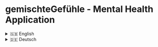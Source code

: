 # gemischteGefühle - Mental Health Application


<details>
<summary>🇬🇧 English</summary>

## 📖 Description

This project is a mental health application that allows users to record their current emotional states. Users can log when, where, and with whom they felt a certain way and add a personal note if desired. Additionally, users can choose to track optional parameters like sleep, physical activity, and weather. After a certain number of emotional entries, users can view statistics showing:

1. How often certain emotions were recorded with specific contextual data (when, where, with whom).
2. Detailed insights into where, when, and with whom certain emotions occurred.

A diary feature provides a weekly view of recorded emotions, allowing users to click on any entry to see personal notes and other associated information. The application aims to help users better understand and reflect on their emotions. It does not provide conclusive links between emotions and the recorded parameters but instead encourages self-reflection.

This project is a collaboration between [Barış Balcı](https://github.com/barisbalcimusic), [hannahnier](https://github.com/hannahnier), [luisePkt](https://github.com/luisePkt), [Nadja Probst](https://github.com/nadjascodejourney). The development team does not have a professional background in psychology or related fields, and the application is not intended to replace medical or psychological treatment or advice. For mental health issues, users are encouraged to seek professional help.

## 🛠 Technologies Used

- **Framework:** React.js
- **Build Tool & Development Server:** Vite
- **Design:** Figma
- **UI (Library):** Tailwind CSS
- **UI:** Shadcn UI ([shadcn UI](https://ui.shadcn.com/)), Recharts
- **Security:** Google re-Captcha

## ✨ Features

- Record emotions along with contextual details (when, where, with whom), add personal notes, and optionally track sleep, physical activity, and weather
- View statistics of recorded emotions
- Diary view with a weekly overview of recorded emotions (in the planning - coming soon)

## 🚀 Installation

1. Clone the repository and run `npm install`
2. Copy the `.env.example` file, fill it with your data, and rename it to `.env`

## 📱 Usage

The project is primarily intended for mobile use but can also be used on other screens (PC, Laptop, Tablet).

## 📑 API Documentation

<details>
  <summary>Authentication Requests</summary>
  
### Authentication Requests
  | **Request**  | **Endpoint**           | **HTTP Method** | **Body**                          | **Status** | **Error Message**                    |
|----------|--------------------|-------------|-------------------------------|--------|-----------------------------------|
| Create User  | /auth/register     | POST        | username, email, password     | 201    | missingRegData, passValidation, hashError, verTokenError, alreadyRegistered                    |
| Login User | /auth/login        | POST        | email, password, stayLoggedIn | 200    | missingCredentials, userNotFound, invalidPassword, userNotVerified, envError, accTokenError               |
| Logout User| /auth/logout       | POST        |                               | 200    |                                   |
</details>

<details>
  <summary>Requests After Successful Authentication</summary>
  
  ### Requests After Successful Authentication
  | **Request**                  | **Endpoint**                   | **HTTP Method** | **Body**                    | **Status** | **Error Message**                  |
|-------------------------|----------------------------|-------------|-------------------------|--------|---------------------------------|
| Verify User             | /users/verify              | GET         |                         | 200    | verificationTokenMissing, userNotFoundByToken       |
| Get User Data           | /users                     | GET         |                         | 200    | userNotFound                   |
| Update User Data        | /users                     | PATCH       | username                | 200    | userNotFound                   |
| Delete User             | /users                     | DELETE      |                         | 200    | userNotFound                   |
| Get All Check-ins       | /users/checkins            | GET         |                         | 200    | userNotFound                   |
| Get Check-ins from Today| /users/checkins/today      | GET         |                         | 200    | userNotFound                   |
| Get Single Check-in     | /users/checkins/:checkinId | GET         |                         | 200    | userNotFound, checkinNotFound                   |
| Create Check-in         | /users/checkins            | POST        | emotion, tags, comment, config | 201    | userNotFound                   |
| Get All Custom Items    | /users/customs             | GET         |                         | 200    | userNotFound                   |
| Deactivate Custom Item   | /users/customs             | PATCH       | type, name              | 200    | userNotFound, missingInfo, customNotFound                   |
| Get Stats by Emotion Family | /users/stats/family      | GET         | family                  | 200    | userNotFound, familyNotFound                   |
| Get Stats by Tag        | /users/stats/tag           | GET         | tag                     | 200    | userNotFound, tagNotFound                   |
</details>

<details>
  <summary>Error Messages</summary>
  
  ### Error Messages
  | **Status** | **Error Message**                       |
|--------|-------------------------------------|
| 400    | missingRegData                     |
| 400    | passValidation                     |
| 500    | hashError                          |
| 500    | verTokenError                      |
| 409    | alreadyRegistered                   |
| 400    | missingCredentials                 |
| 404    | userNotFound                       |
| 401    | invalidPassword                    |
| 401    | userNotVerified                    |
| 500    | envError                           |
| 500    | accTokenError                      |
| 401    | verificationTokenMissing           |
| 404    | userNotFoundByToken               |
</details>

## 🌐 Environment Variables

Make sure to set the following environment variables before running the application:

| Variable                     | Description                                      |
|------------------------------|--------------------------------------------------|
| `VITE_RECAPTCHA_SITE_KEY`    | Your reCAPTCHA site key                          |
| `VITE_baseURL`               | Base URL for the application (default: `http://localhost:3000/`) |
| `VITE_basePathOne`           | Base path for authentication routes (default: `auth/`) |
| `VITE_basePathTwo`           | Base path for user-related routes (default: `users/`) |
| `VITE_basePathThree`         | Base path for individual user routes (default: `user/`) |

### Note

- **.env.example File:** A `.env.example` file is included in the project, which already contains the prepared variables for your reference.
- **Security:** Ensure your `.env` file is not included in your version control system (e.g., Git) to protect sensitive data.


## 🤝 Contributing

For feedback and suggestions, please contact us directly here on GitHub.

## 🎓 Project Context

This frontend project is part of a collaborative final project completed by [luisePkt](https://github.com/luisePkt), [Nadja Probst](https://github.com/nadjascodejourney), [Barış Balcı](https://github.com/barisbalcimusic), and [hannahnier](https://github.com/hannahnier) at the end of a one-year full-time course in Fullstack Web Development. It operates alongside a [Backend repository](https://github.com/MindfulStudio/backend) to create a comprehensive Browser Application on the subject of Mental Health.

## 📜 License

To be added.

## 📧 Contact

[Barış Balcı](https://github.com/barisbalcimusic), [hannahnier](https://github.com/hannahnier), [luisePkt](https://github.com/luisePkt), [Nadja Probst](https://github.com/nadjascodejourney)


</details>


<details>
<summary>🇩🇪 Deutsch</summary>


## 📖 Beschreibung

Dieses Projekt ist eine Mental-Health-Anwendung, die es den Nutzern ermöglicht, ihre aktuellen Gefühlszustände zu erfassen. Der/die Nutzer*in kann dabei angeben, wann, wo und mit wem er/sie sich entsprechend gefühlt hat, sowie eine eigene Notiz hinzufügen. Zusätzlich können freiwillig Parameter wie Schlaf, körperliche Aktivität und Wetter erfasst werden. Nach einer bestimmten Anzahl von Gefühleinträgen können Nutzer*innen Statistiken einsehen:

1. Wie oft ein bestimmtes Gefühl in Verbindung mit anderen Informationen (Wann, Wo, Mit wem) erfasst wurde.
2. Detaillierte Übersicht, zu welchen Zeitpunkten und in welchen Kontexten bestimmte Gefühle registriert wurden.

Die Anwendung bietet außerdem eine Tagebuchfunktion, die eine Wochenübersicht der erfassten Gefühle anzeigt. Beim Anklicken eines Gefühls können Notizen und andere Informationen eingesehen werden. Ziel der Anwendung ist es, die eigenen Gefühle besser zu verstehen und einzuordnen, ohne eindeutige Zusammenhänge zu den erfassten Parametern darzustellen.

Das Projekt ist eine Gemeinschaftsarbeit von [Barış Balcı](https://github.com/barisbalcimusic), [hannahnier](https://github.com/hannahnier), [luisePkt](https://github.com/luisePkt), [Nadja Probst](https://github.com/nadjascodejourney). Das Entwicklerteam hat keinen fachlichen Hintergrund im Bereich Psychologie oder verwandten Wissenschaften, und die Anwendung ersetzt keine medizinische oder psychologische Beratung. Bei psychischen Problemen raten die Entwickler\*innen, sich professionelle Hilfe zu suchen.

## 🛠 Verwendete Technologien

- **Framework:** React.js
- **Build Tool & Entwicklungsserver:** Vite
- **Design:** Figma
- **UI (Library):** Tailwind CSS
- **UI:** Shadcn UI ([shadcn UI](https://ui.shadcn.com/)), Recharts
- **Sicherheit:** Google re-Captcha

## ✨ Funktionen

- Erfassen von Gefühlen mit den Kontextinformationen (wann, wo, mit wem), hinzufügen einer persönlichen Notiz und optionales Tracking von Schlaf, körperlicher Aktivität und Wetter
- Anzeige von Statistiken zu den erfassten Gefühlen
- Tagebuchansicht mit einer Wochenübersicht der erfassten Gefühle (in der Planung - kommt bald)

## 🚀 Installation

1. Klone das Repository und führe `npm install` aus
2. Kopiere die `.env.example` Datei, fülle sie mit deinen Daten und benenne sie in `.env` um

## 📱 Verwendung

Das Projekt ist hauptsächlich für die Nutzung auf Mobilgeräten gedacht, kann aber auch auf anderen Bildschirmen (PC, Laptop, Tablet) genutzt werden.

## 📑 API-Dokumentation

<details>
  <summary>Anfragen zur Authentifizierung</summary>
  
### Anfragen zur Authentifizierung
  | **Request**  | **Endpoint**           | **HTTP Method** | **Body**                          | **Status** | **Fehlermeldung**                    |
|----------|--------------------|-------------|-------------------------------|--------|-----------------------------------|
| Create User  | /auth/register     | POST        | username, email, password     | 201    | missingRegData, passValidation, hashError, verTokenError, alreadyRegistered                    |
| Login User | /auth/login        | POST        | email, password, stayLoggedIn | 200    | missingCredentials, userNotFound, invalidPassword, userNotVerified, envError, accTokenError               |
| Logout User| /auth/logout       | POST        |                               | 200    |                                   |
</details>

<details>
  <summary>Anfragen nach erfolgreicher Authentifizierung</summary>
  
  ### Anfragen nach erfolgreicher Authentifizierung
  | **Request**                  | **Endpoint**                   | **HTTP Method** | **Body**                    | **Status** | **Fehlermeldung**                  |
|-------------------------|----------------------------|-------------|-------------------------|--------|---------------------------------|
| Verify User             | /users/verify              | GET         |                         | 200    | verificationTokenMissing, userNotFoundByToken       |
| Get User Data           | /users                     | GET         |                         | 200    | userNotFound                   |
| Update User Data        | /users                     | PATCH       | username                | 200    | userNotFound                   |
| Delete User             | /users                     | DELETE      |                         | 200    | userNotFound                   |
| Get All Check-ins       | /users/checkins            | GET         |                         | 200    | userNotFound                   |
| Get Check-ins from Today| /users/checkins/today      | GET         |                         | 200    | userNotFound                   |
| Get Single Check-in     | /users/checkins/:checkinId | GET         |                         | 200    | userNotFound, checkinNotFound                   |
| Create Check-in         | /users/checkins            | POST        | emotion, tags, comment, config | 201    | userNotFound                   |
| Get All Custom Items    | /users/customs             | GET         |                         | 200    | userNotFound                   |
| Deactivate Custom Item   | /users/customs             | PATCH       | type, name              | 200    | userNotFound, missingInfo, customNotFound                   |
| Get Stats by Emotion Family | /users/stats/family      | GET         | family                  | 200    | userNotFound, familyNotFound                   |
| Get Stats by Tag        | /users/stats/tag           | GET         | tag                     | 200    | userNotFound, tagNotFound                   |
</details>

<details>
  <summary>Fehlermeldungen</summary>
  
  ### Fehlermeldungen
  | **Status** | **Fehlermeldung**                       |
|--------|-------------------------------------|
| 400    | missingRegData                     |
| 400    | passValidation                     |
| 500    | hashError                          |
| 500    | verTokenError                      |
| 409    | alreadyRegistered                   |
| 400    | missingCredentials                 |
| 404    | userNotFound                       |
| 401    | invalidPassword                    |
| 401    | userNotVerified                    |
| 500    | envError                           |
| 500    | accTokenError                      |
| 401    | verificationTokenMissing           |
| 404    | userNotFoundByToken               |
</details>


## 🌐 Umgebungsvariablen

Stelle sicher, dass die folgenden Umgebungsvariablen gesetzt sind, bevor du die Anwendung ausführst:

| Variable                     | Beschreibung                                      |
|------------------------------|--------------------------------------------------|
| `VITE_RECAPTCHA_SITE_KEY`    | Dein reCAPTCHA-Website-Schlüssel                  |
| `VITE_baseURL`               | Basis-URL für die Anwendung (Standard: `http://localhost:3000/`) |
| `VITE_basePathOne`           | Basis-Pfad für Authentifizierungsrouten (Standard: `auth/`) |
| `VITE_basePathTwo`           | Basis-Pfad für benutzerspezifische Routen (Standard: `users/`) |
| `VITE_basePathThree`         | Basis-Pfad für individuelle Benutzerrouten (Standard: `user/`) |

### Hinweise

- **.env.example Datei:** Im Projekt ist eine `.env.example`-Datei enthalten, die bereits die vorbereiteten Variablen zu deiner Referenz enthält.
- **Sicherheit:** Achte darauf, deine `.env`-Datei nicht in das Versionskontrollsystem (z.B. Git) einzuschließen, um sensible Daten zu schützen.

## 🤝 Beitragende

Für Anregungen und Feedback gerne direkt hier über GitHub melden.

## 🎓 Projektrahmen

Dieses Frontendprojekt ist Teil eines Abschlussprojekts, das von [luisePkt](https://github.com/luisePkt), [Nadja Probst](https://github.com/nadjascodejourney), [Barış Balcı](https://github.com/barisbalcimusic) & [hannahnier](https://github.com/hannahnier) zum Ende einer einjährigen Vollzeit-Weiterbildung im Bereich Fullstack-Webdevelopment entwickelt wurde. Zusammen mit dem dazugehörigen [Backend-Repository](https://github.com/MindfulStudio/backend) ist dabei eine umfassende Browser-App für Mentale Gesundheit entstanden.

## 📜 Lizenz

Wird noch ergänzt.


## 📧 Kontakt

[Barış Balcı](https://github.com/barisbalcimusic), [hannahnier](https://github.com/hannahnier), [luisePkt](https://github.com/luisePkt), [Nadja Probst](https://github.com/nadjascodejourney)
</details>
